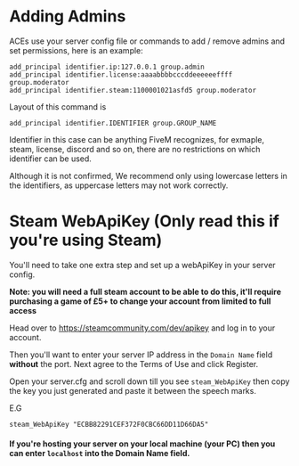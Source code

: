 # Adding Admins

ACEs use your server config file or commands to add / remove admins and set permissions, here is an example:

```
add_principal identifier.ip:127.0.0.1 group.admin
add_principal identifier.license:aaaabbbbcccddeeeeeeffff group.moderator
add_principal identifier.steam:1100001021asfd5 group.moderator
```
Layout of this command is

```
add_principal identifier.IDENTIFIER group.GROUP_NAME
```

Identifier in this case can be anything FiveM recognizes, for exmaple, steam, license, discord and so on, there are no restrictions on which identifier can be used.



Although it is not confirmed, We recommend only using lowercase letters in the identifiers, as uppercase letters may not work correctly.

# Steam WebApiKey (Only read this if you're using Steam)

You'll need to take one extra step and set up a webApiKey in your server config.

**Note: you will need a full steam account to be able to do this, it'll require purchasing a game of £5+ to change your account from limited to full access**

Head over to https://steamcommunity.com/dev/apikey and log in to your account.

Then you'll want to enter your server IP address in the `Domain Name` field **without** the port. Next agree to the Terms of Use and click Register.

Open your server.cfg and scroll down till you see `steam_WebApiKey` then copy the key you just generated and paste it between the speech marks.

E.G
```
steam_WebApiKey "ECBB82291CEF372F0CBC66DD11D66DA5"
```
#### If you're hosting your server on your local machine (your PC) then you can enter `localhost` into the Domain Name field.


